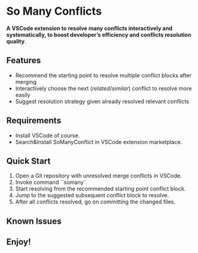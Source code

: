 # So Many Conflicts

**A VSCode extension to resolve many conflicts interactively and systematically, to boost developer’s efficiency and conflicts resolution quality**.

## Features

- Recommend the starting point to resolve multiple conflict blocks after merging
- Interactively choose the next (*related*/*similar*) conflict to resolve more easily
- Suggest resolution strategy given already resolved relevant conflicts

## Requirements

- Install VSCode of course.
- Search&Install SoManyConflict in VSCode extension marketplace.

## Quick Start

1. Open a Git repository with unresolved merge conflicts in VSCode.
2. Invoke command ``somany`.
3. Start resolving from the recommended starting point conflict block.
4. Jump to the suggested subsequent conflict block to resolve.
5. After all conflicts resolved, go on committing the changed files.

## Known Issues



## **Enjoy!**
